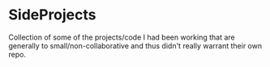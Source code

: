# SideProjects
Collection of some of the projects/code I had been working that are generally to small/non-collaborative and thus didn't really warrant their own repo.
